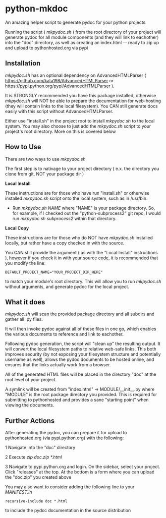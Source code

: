 # python-mkdoc

An amazing helper script to generate pydoc for your python projects.

Running the script ( *mkpydoc.sh* ) from the root directory of your project will generate pydoc for all module components (and they will link to eachother) into the "doc" directory, as well as creating an index.html -- ready to zip up and upload to pythonhosted.org via pypi


Installation
------------

*mkpydoc.sh* has an optional dependency on AdvancedHTMLParser ( https://github.com/kata198/AdvancedHTMLParser or https://pypi.python.org/pypi/AdvancedHTMLParser ).

It is STRONGLY recommended you have this package installed, otherwise *mkpydoc.sh* will NOT be able to prepare the documentation for web-hosting (they will contain links to the local filesystem). You CAN still generate docs easily with this script without AdvancedHTMLParser.


Either use "install.sh" in the project root to install *mkpydoc.sh* to the local system. You may also choose to just add the *mkpydoc.sh* script to your project's root directory. More on this is covered below


How to Use
----------

There are two ways to use *mkpydoc.sh*

The first step is to nativage to your project directory ( e.x. the directory you clone from git, NOT your package dir )


**Local Install**

These instructions are for those who have run "install.sh" or otherwise installed *mkpydoc.sh* script onto the local system, such as in /usr/bin.

* Run *mkpydoc.sh NAME* where "NAME" is your package directory. So, for example, if I checked out the "python-subprocess2" git repo, I would run *mkpydoc.sh subprocess2* within that directory.

**Local Copy**

These instructions are for those who do NOT have *mkpydoc.sh* installed locally, but rather have a copy checked in with the source.

You CAN still provide the argument ( as with the "Local Install" instructions ), however if you check it in with your source code,
it is recommended that you modify the line:

	DEFAULT_PROJECT_NAME="YOUR_PROJECT_DIR_HERE"

to match your module's root directory. This will allow you to run *mkpydoc.sh* without arguments, and generate pydoc for the local project.


What it does
------------

*mkpydoc.sh* will scan the provided package directory and all subdirs and gather all .py files.

It will then invoke pydoc against all of these files in one go, which enables the various documents to reference and link to eachother.

Following pydoc generation, the script will "clean up" the resulting output. It will convert the local filesystem paths to relative web-safe links. This both improves security (by not exposing your filesystem structure and potentially username as well), allows the pydoc documents to be hosted online, and ensures that the links actually work from a browser.

All of the generated HTML files will be placed in the directory "doc" at the root level of your project.

A symlink will be created from "index.html" -> MODULE/\_\_init\_\_.py where "MODULE" is the root package directory you provided. This is required for submitting to pythonhosted and provides a sane "starting point" when viewing the documents.


Further Actions
---------------

After generating the pydoc, you can prepare it for upload to pythonhosted.org (via pypi.python.org) with the following:

1 Navigate into the "doc" directory

2 Execute *zip doc.zip \*.html*

3 Navigate to pypi.python.org and login. On the sidebar, select your project. Click "releases" at the top. At the bottom is a form where you can upload the "doc.zip" you created above


You may also want to consider adding the following line to your *MANIFEST.in*

	recursive-include doc *.html

to include the pydoc documentation in the source distribution

